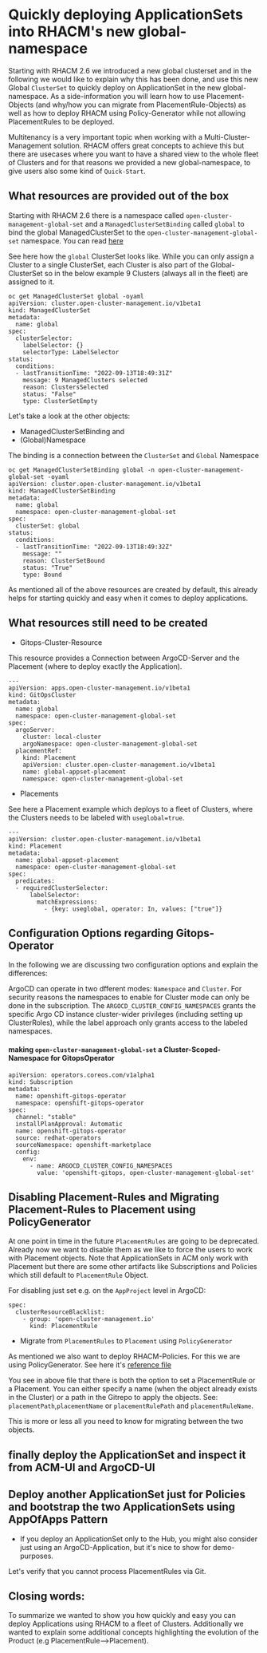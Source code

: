 # Quickly deploying ApplicationSets into RHACM's new global-namespace  

Starting with  RHACM 2.6 we introduced a new global clusterset and in the following we would like to explain why this has been done, and use this new Global `ClusterSet` to quickly deploy on ApplicationSet
in the new global-namespace. As a side-information you will learn how to use Placement-Objects (and why/how you can migrate from PlacementRule-Objects) as well as how to deploy RHACM using Policy-Generator while not allowing PlacementRules to be deployed.

Multitenancy is a very important topic when working with a Multi-Cluster-Management solution. RHACM offers great concepts to achieve this but there are usecases where you want to have a shared view to the whole fleet of Clusters and for that reasons
we provided a new global-namespace, to give users also some kind of `Quick-Start`.

## What resources are provided out of the box

Starting with RHACM 2.6  there is a namespace called `open-cluster-management-global-set` and a `ManagedClusterSetBinding` called `global` to bind the global ManagedClusterSet to the `open-cluster-management-global-set` namespace. You can read [here](https://access.redhat.com/documentation/en-us/red_hat_advanced_cluster_management_for_kubernetes/2.6/html-single/multicluster_engine/index#managedclustersets_global)

See here how the `global` ClusterSet looks like. While you can only assign a Cluster to a single ClusterSet, each Cluster is also part of the Global-ClusterSet so in the below
example 9 Clusters (always all in the fleet) are assigned to it.

```
oc get ManagedClusterSet global -oyaml
apiVersion: cluster.open-cluster-management.io/v1beta1
kind: ManagedClusterSet
metadata:
  name: global
spec:
  clusterSelector:
    labelSelector: {}
    selectorType: LabelSelector
status:
  conditions:
  - lastTransitionTime: "2022-09-13T18:49:31Z"
    message: 9 ManagedClusters selected
    reason: ClustersSelected
    status: "False"
    type: ClusterSetEmpty

```
Let's take a look at the other objects:

* ManagedClusterSetBinding and 
* (Global)Namespace

The binding is a connection between the `ClusterSet` and `Global` Namespace

```
oc get ManagedClusterSetBinding global -n open-cluster-management-global-set -oyaml
apiVersion: cluster.open-cluster-management.io/v1beta1
kind: ManagedClusterSetBinding
metadata:
  name: global
  namespace: open-cluster-management-global-set
spec:
  clusterSet: global
status:
  conditions:
  - lastTransitionTime: "2022-09-13T18:49:32Z"
    message: ""
    reason: ClusterSetBound
    status: "True"
    type: Bound
```

As mentioned all of the above resources are created by default, this already helps for starting quickly and easy when it comes to deploy applications.

## What resources still need to be created

* Gitops-Cluster-Resource

This resource provides a Connection between ArgoCD-Server and the Placement (where to deploy exactly the Application).  

```
---  
apiVersion: apps.open-cluster-management.io/v1beta1
kind: GitOpsCluster
metadata:
  name: global 
  namespace: open-cluster-management-global-set 
spec:
  argoServer:
    cluster: local-cluster
    argoNamespace: open-cluster-management-global-set 
  placementRef:
    kind: Placement
    apiVersion: cluster.open-cluster-management.io/v1beta1
    name: global-appset-placement 
    namespace: open-cluster-management-global-set 
```

* Placements

See here a Placement example which deploys to a fleet of Clusters, where the Clusters needs to be labeled with `useglobal=true`.

```
---
apiVersion: cluster.open-cluster-management.io/v1beta1
kind: Placement
metadata:
  name: global-appset-placement 
  namespace: open-cluster-management-global-set 
spec:
  predicates:
  - requiredClusterSelector:
      labelSelector:
        matchExpressions:
          - {key: useglobal, operator: In, values: ["true"]}
```


## Configuration Options regarding Gitops-Operator


In the following we are discussing two configuration options and explain the differences:

ArgoCD can operate in two dfferent modes: `Namespace` and `Cluster`. For security reasons the namespaces to enable for Cluster mode can only be done in the subscription.
The `ARGOCD_CLUSTER_CONFIG_NAMESPACES` grants the specific Argo CD instance cluster-wider privileges (including setting up ClusterRoles), while the label approach only grants access to the labeled namespaces.


####  making `open-cluster-management-global-set` a Cluster-Scoped-Namespace for GitopsOperator

```
apiVersion: operators.coreos.com/v1alpha1
kind: Subscription
metadata:
  name: openshift-gitops-operator
  namespace: openshift-gitops-operator
spec:
  channel: "stable"
  installPlanApproval: Automatic
  name: openshift-gitops-operator
  source: redhat-operators
  sourceNamespace: openshift-marketplace
  config:
    env:
      - name: ARGOCD_CLUSTER_CONFIG_NAMESPACES
        value: 'openshift-gitops, open-cluster-management-global-set'
```
## Disabling Placement-Rules and Migrating Placement-Rules to Placement using PolicyGenerator

At one point in time in the future `PlacementRules` are going to be deprecated. Already now we want to disable them as we like to force the users to work with Placement objects. 
Note that ApplicationSets in ACM only work with Placement but there are some other artifacts like Subscriptions and Policies which still default to `PlacementRule` Object.

For disabling just set e.g. on the `AppProject` level in ArgoCD:

```
spec:
  clusterResourceBlacklist:
    - group: 'open-cluster-management.io'
      kind: PlacementRule
```

* Migrate from `PlacementRules` to `Placement` using `PolicyGenerator`

As mentioned we also want to deploy RHACM-Policies. For this we are using PolicyGenerator. See here it's
[reference file](https://github.com/stolostron/policy-generator-plugin/blob/main/docs/policygenerator-reference.yaml)

You see in above file that there is both the option to set a PlacementRule or a Placement.
You can either specify a name (when the object already exists in the Cluster) or a path in the Gitrepo
to apply the objects. See: `placementPath`,`placementName` or `placementRulePath` and `placementRuleName`.


This is more or less all you need to know for migrating between the two objects.

## finally deploy the ApplicationSet and inspect it from ACM-UI and ArgoCD-UI


## Deploy another ApplicationSet just for Policies and bootstrap the two ApplicationSets using AppOfApps Pattern

* If you deploy an ApplicationSet only to the Hub, you might also consider just using an ArgoCD-Application, but it's nice to show for demo-purposes.


Let's verify that you cannot process PlacementRules via Git.

## Closing words:

To summarize we wanted to show you how quickly and easy you can deploy Applications using RHACM to a fleet of Clusters.  Additionally we wanted to explain some additional concepts highlighting
the evolution of the Product (e.g PlacementRule-->Placement).




